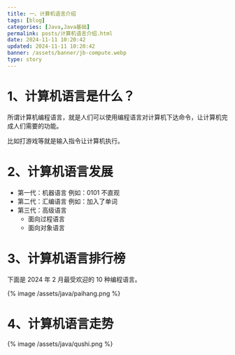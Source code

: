 ```yaml
---
title: 一、计算机语言介绍
tags: [blog]
categories: [Java,Java基础]
permalink: posts/计算机语言介绍.html 
date: 2024-11-11 10:20:42
updated: 2024-11-11 10:20:42
banner: /assets/banner/jb-compute.webp 
type: story
---
```


# 1、计算机语言是什么？ 

所谓计算机编程语言，就是人们可以使用编程语言对计算机下达命令，让计算机完成人们需要的功能。

比如打游戏等就是输入指令让计算机执行。

# 2、计算机语言发展

* 第一代：机器语言  例如：0101 不直观
* 第二代：汇编语言  例如：加入了单词
* 第三代：高级语言  
   - 面向过程语言
   - 面向对象语言

# 3、计算机语言排行榜

下面是 2024 年 2 月最受欢迎的 10 种编程语言。

{% image /assets/java/paihang.png %}
 

# 4、计算机语言走势

{% image /assets/java/qushi.png %}

